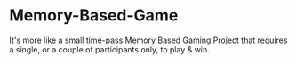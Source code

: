 # Memory-Based-Game
It's more like a small time-pass Memory Based Gaming Project that requires a single, or a couple of participants only, to play &amp; win.
